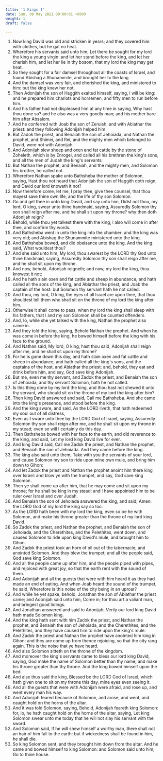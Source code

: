 ```yaml
---
title: '1 Kings 1'
date: Sun, 09 May 2021 00:00:01 +0000
weight: 1
draft: false
  
---
```


1. Now king David was old and stricken in years; and they covered him with clothes, but he gat no heat.
2. Wherefore his servants said unto him, Let there be sought for my lord the king a young virgin: and let her stand before the king, and let her cherish him, and let her lie in thy bosom, that my lord the king may get heat.
3. So they sought for a fair damsel throughout all the coasts of Israel, and found Abishag a Shunammite, and brought her to the king.
4. And the damsel was very fair, and cherished the king, and ministered to him: but the king knew her not.
5. Then Adonijah the son of Haggith exalted himself, saying, I will be king: and he prepared him chariots and horsemen, and fifty men to run before him.
6. And his father had not displeased him at any time in saying, Why hast thou done so? and he also was a very goodly man; and his mother bare him after Absalom.
7. And he conferred with Joab the son of Zeruiah, and with Abiathar the priest: and they following Adonijah helped him.
8. But Zadok the priest, and Benaiah the son of Jehoiada, and Nathan the prophet, and Shimei, and Rei, and the mighty men which belonged to David, were not with Adonijah.
9. And Adonijah slew sheep and oxen and fat cattle by the stone of Zoheleth, which is by Enrogel, and called all his brethren the king's sons, and all the men of Judah the king's servants:
10. But Nathan the prophet, and Benaiah, and the mighty men, and Solomon his brother, he called not.
11. Wherefore Nathan spake unto Bathsheba the mother of Solomon, saying, Hast thou not heard that Adonijah the son of Haggith doth reign, and David our lord knoweth it not?
12. Now therefore come, let me, I pray thee, give thee counsel, that thou mayest save thine own life, and the life of thy son Solomon.
13. Go and get thee in unto king David, and say unto him, Didst not thou, my lord, O king, swear unto thine handmaid, saying, Assuredly Solomon thy son shall reign after me, and he shall sit upon my throne? why then doth Adonijah reign?
14. Behold, while thou yet talkest there with the king, I also will come in after thee, and confirm thy words.
15. And Bathsheba went in unto the king into the chamber: and the king was very old; and Abishag the Shunammite ministered unto the king.
16. And Bathsheba bowed, and did obeisance unto the king. And the king said, What wouldest thou?
17. And she said unto him, My lord, thou swarest by the LORD thy God unto thine handmaid, saying, Assuredly Solomon thy son shall reign after me, and he shall sit upon my throne.
18. And now, behold, Adonijah reigneth; and now, my lord the king, thou knowest it not:
19. And he hath slain oxen and fat cattle and sheep in abundance, and hath called all the sons of the king, and Abiathar the priest, and Joab the captain of the host: but Solomon thy servant hath he not called.
20. And thou, my lord, O king, the eyes of all Israel are upon thee, that thou shouldest tell them who shall sit on the throne of my lord the king after him.
21. Otherwise it shall come to pass, when my lord the king shall sleep with his fathers, that I and my son Solomon shall be counted offenders.
22. And, lo, while she yet talked with the king, Nathan the prophet also came in.
23. And they told the king, saying, Behold Nathan the prophet. And when he was come in before the king, he bowed himself before the king with his face to the ground.
24. And Nathan said, My lord, O king, hast thou said, Adonijah shall reign after me, and he shall sit upon my throne?
25. For he is gone down this day, and hath slain oxen and fat cattle and sheep in abundance, and hath called all the king's sons, and the captains of the host, and Abiathar the priest; and, behold, they eat and drink before him, and say, God save king Adonijah.
26. But me, even me thy servant, and Zadok the priest, and Benaiah the son of Jehoiada, and thy servant Solomon, hath he not called.
27. Is this thing done by my lord the king, and thou hast not shewed it unto thy servant, who should sit on the throne of my lord the king after him?
28. Then king David answered and said, Call me Bathsheba. And she came into the king's presence, and stood before the king.
29. And the king sware, and said, As the LORD liveth, that hath redeemed my soul out of all distress,
30. Even as I sware unto thee by the LORD God of Israel, saying, Assuredly Solomon thy son shall reign after me, and he shall sit upon my throne in my stead; even so will I certainly do this day.
31. Then Bathsheba bowed with her face to the earth, and did reverence to the king, and said, Let my lord king David live for ever.
32. And king David said, Call me Zadok the priest, and Nathan the prophet, and Benaiah the son of Jehoiada. And they came before the king.
33. The king also said unto them, Take with you the servants of your lord, and cause Solomon my son to ride upon mine own mule, and bring him down to Gihon:
34. And let Zadok the priest and Nathan the prophet anoint him there king over Israel: and blow ye with the trumpet, and say, God save king Solomon.
35. Then ye shall come up after him, that he may come and sit upon my throne; for he shall be king in my stead: and I have appointed him to be ruler over Israel and over Judah.
36. And Benaiah the son of Jehoiada answered the king, and said, Amen: the LORD God of my lord the king say so too.
37. As the LORD hath been with my lord the king, even so be he with Solomon, and make his throne greater than the throne of my lord king David.
38. So Zadok the priest, and Nathan the prophet, and Benaiah the son of Jehoiada, and the Cherethites, and the Pelethites, went down, and caused Solomon to ride upon king David's mule, and brought him to Gihon.
39. And Zadok the priest took an horn of oil out of the tabernacle, and anointed Solomon. And they blew the trumpet; and all the people said, God save king Solomon.
40. And all the people came up after him, and the people piped with pipes, and rejoiced with great joy, so that the earth rent with the sound of them.
41. And Adonijah and all the guests that were with him heard it as they had made an end of eating. And when Joab heard the sound of the trumpet, he said, Wherefore is this noise of the city being in an uproar?
42. And while he yet spake, behold, Jonathan the son of Abiathar the priest came; and Adonijah said unto him, Come in; for thou art a valiant man, and bringest good tidings.
43. And Jonathan answered and said to Adonijah, Verily our lord king David hath made Solomon king.
44. And the king hath sent with him Zadok the priest, and Nathan the prophet, and Benaiah the son of Jehoiada, and the Cherethites, and the Pelethites, and they have caused him to ride upon the king's mule:
45. And Zadok the priest and Nathan the prophet have anointed him king in Gihon: and they are come up from thence rejoicing, so that the city rang again. This is the noise that ye have heard.
46. And also Solomon sitteth on the throne of the kingdom.
47. And moreover the king's servants came to bless our lord king David, saying, God make the name of Solomon better than thy name, and make his throne greater than thy throne. And the king bowed himself upon the bed.
48. And also thus said the king, Blessed be the LORD God of Israel, which hath given one to sit on my throne this day, mine eyes even seeing it.
49. And all the guests that were with Adonijah were afraid, and rose up, and went every man his way.
50. And Adonijah feared because of Solomon, and arose, and went, and caught hold on the horns of the altar.
51. And it was told Solomon, saying, Behold, Adonijah feareth king Solomon: for, lo, he hath caught hold on the horns of the altar, saying, Let king Solomon swear unto me today that he will not slay his servant with the sword.
52. And Solomon said, If he will shew himself a worthy man, there shall not an hair of him fall to the earth: but if wickedness shall be found in him, he shall die.
53. So king Solomon sent, and they brought him down from the altar. And he came and bowed himself to king Solomon: and Solomon said unto him, Go to thine house.
